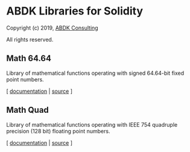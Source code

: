 # ABDK Libraries for Solidity

Copyright (c) 2019, [ABDK Consulting](https://abdk.consulting/)

All rights reserved.

## Math 64.64

Library of mathematical functions operating with signed 64.64-bit fixed point
numbers.

\[ [documentation](ABDKMath64x64.md) | [source](ABDKMath64x64.sol) \]

## Math Quad

Library of mathematical functions operating with IEEE 754 quadruple precision
(128 bit) floating point numbers.

\[ [documentation](ABDKMathQuad.md) | [source](ABDKMathQuad.sol) \]
